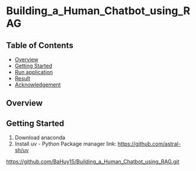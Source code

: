 # Building_a_Human_Chatbot_using_RAG

## Table of Contents
- [Overview](#Overview)
- [Getting Started](#Getting-Started)
- [Run application](#Run-application)
- [Result](#Result)
- [Acknowledgement](#Acknowledgements)

## Overview
## Getting Started
1. Download anaconda
2. Install uv - Python Package manager
link: https://github.com/astral-sh/uv

https://github.com/BaHuy15/Building_a_Human_Chatbot_using_RAG.git
